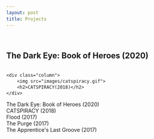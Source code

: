 ```yaml
---
layout: post
title: Projects
---
```


<div class="row">
	<div class="column">
		<img src="images/BoH.jpeg" alt="">
		<h2>The Dark Eye: Book of Heroes (2020)</h2>
	</div>

	<div class="column">
		<img src="images/catspiracy.gif">
		<h2>CATSPIRACY(2018)</h2>
	</div>
</div>

<div class="wrapper">
  <div class="grid-item">The Dark Eye: Book of Heroes (2020)</div>
  <div class="grid-item">CATSPIRACY (2018)</div>  
  <div class="grid-item">Flood (2017)</div>
  <div class="grid-item">The Purge (2017)</div>
  <div class="grid-item">The Apprentice's Last Groove (2017)</div>
</div>